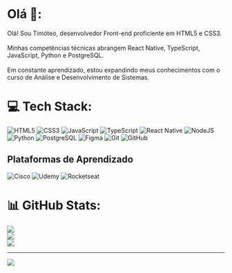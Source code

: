 # Olá 🚀:
Olá! Sou Timóteo, desenvolvedor Front-end proficiente em HTML5 e CSS3.<br></br>
Minhas competências técnicas abrangem React Native, TypeScript, JavaScript, Python e PostgreSQL.<br></br>
Em constante aprendizado, estou expandindo meus conhecimentos com o curso de Análise e Desenvolvimento de Sistemas.


# 💻 Tech Stack:
![HTML5](https://img.shields.io/badge/HTML5-E34F26?style=for-the-badge&logo=html5&logoColor=E34F26&labelColor=000000)
![CSS3](https://img.shields.io/badge/CSS3-1572B6?style=for-the-badge&logo=css3&logoColor=1572B6&labelColor=000000&color=1572B6&logoColor=1572B6)
![JavaScript](https://img.shields.io/badge/JavaScript-F7DF1E?style=for-the-badge&logo=javascript&logoColor=F7DF1E&labelColor=000000)
![TypeScript](https://img.shields.io/badge/TypeScript-007ACC?style=for-the-badge&logo=typescript&logoColor=007ACC&labelColor=000000)
![React Native](https://img.shields.io/badge/React_Native-61DAFB?style=for-the-badge&logo=react&logoColor=61DAFB&labelColor=000000)
![NodeJS](https://img.shields.io/badge/Node.js-6DA55F?style=for-the-badge&logo=node.js&logoColor=6DA55F&labelColor=000000)
![Python](https://img.shields.io/badge/Python-3776AB?style=for-the-badge&logo=python&logoColor=3776AB&labelColor=000000)
![PostgreSQL](https://img.shields.io/badge/PostgreSQL-4169E1?style=for-the-badge&logo=postgresql&logoColor=4169E1&labelColor=000000)
![Figma](https://img.shields.io/badge/Figma-F24E1E?style=for-the-badge&logo=figma&logoColor=F24E1E&labelColor=000000)
![Git](https://img.shields.io/badge/Git-F05033?style=for-the-badge&logo=git&logoColor=F05033&labelColor=000000)
![GitHub](https://img.shields.io/badge/GitHub-181717?style=for-the-badge&logo=github&logoColor=white&labelColor=000000)
## Plataformas de Aprendizado
![Cisco](https://img.shields.io/badge/Cisco-049fd9?style=for-the-badge&logo=cisco&logoColor=049fd9&labelColor=000000)
![Udemy](https://img.shields.io/badge/Udemy-A435F0?style=for-the-badge&logo=Udemy&logoColor=white&labelColor=000000&link=https://www.udemy.com/)
![Rocketseat](https://img.shields.io/badge/Rocketseat-1C1C1C?style=for-the-badge&logo=rocketseat&logoColor=8257E5&labelColor=000000&link=https://rocketseat.com.br/)

# 📊 GitHub Stats:
![](https://github-readme-stats.vercel.app/api?username=tiw0t&theme=dark&hide_border=false&include_all_commits=false&count_private=true)<br/>
![](https://nirzak-streak-stats.vercel.app/?user=tiw0t&theme=dark&hide_border=false)<br/>
![](https://github-readme-stats.vercel.app/api/top-langs/?username=tiw0t&theme=dark&hide_border=false&include_all_commits=false&count_private=true&layout=compact)

---
[![](https://visitcount.itsvg.in/api?id=tiw0t&icon=8&color=12)](https://visitcount.itsvg.in)

<!-- Proudly created with GPRM ( https://gprm.itsvg.in ) -->
